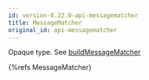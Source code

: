 ```yaml
---
id: version-0.22.0-api-messagematcher
title: MessageMatcher
original_id: api-messagematcher
---
```


Opaque type. See [buildMessageMatcher](api-buildmessagematcher.html)

{%refs MessageMatcher}
